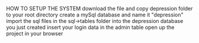 HOW TO SETUP THE SYSTEM
download the file and copy depression folder to your root directory
create a mySql database and name it "depression"
import the sql files in the sql->tables folder into the depression database you just created
insert your login data in the admin table
open up the project in your browser
